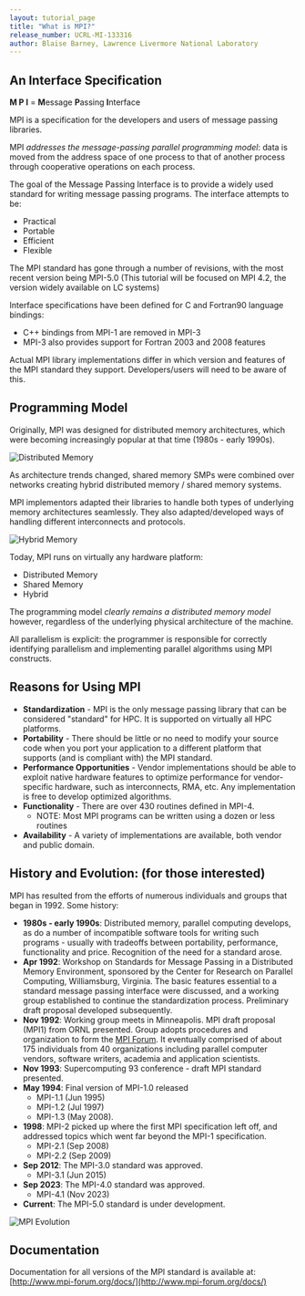 ```yaml
---
layout: tutorial_page
title: "What is MPI?"
release_number: UCRL-MI-133316
author: Blaise Barney, Lawrence Livermore National Laboratory
---
```


## An Interface Specification

**M P I** = **M**essage **P**assing **I**nterface

MPI is a specification for the developers and users of message passing libraries. 

MPI  *addresses the message-passing parallel programming model*: data is moved from the address space of one process to that of another process through cooperative operations on each process.

The goal of the Message Passing Interface is to provide a widely used standard for writing message passing programs. The interface attempts to be:

- Practical
- Portable
- Efficient
- Flexible

The MPI standard has gone through a number of revisions, with the most recent version being MPI-5.0 (This tutorial will be focused on MPI 4.2, the version widely available on LC systems)

Interface specifications have been defined for C and Fortran90 language bindings:

- C++ bindings from MPI-1 are removed in MPI-3
- MPI-3 also provides support for Fortran 2003 and 2008 features

Actual MPI library implementations differ in which version and features of the MPI standard they support. Developers/users will need to be aware of this.

## Programming Model

Originally, MPI was designed for distributed memory architectures, which were becoming increasingly popular at that time (1980s - early 1990s).

![Distributed Memory](images/distributed_mem.gif)

As architecture trends changed, shared memory SMPs were combined over networks creating hybrid distributed memory / shared memory systems.

MPI implementors adapted their libraries to handle both types of underlying memory architectures seamlessly. They also adapted/developed ways of handling different interconnects and protocols.

![Hybrid Memory](images/hybrid_mem.gif)

Today, MPI runs on virtually any hardware platform:

- Distributed Memory
- Shared Memory
- Hybrid

The programming model *clearly remains a distributed memory model* however, regardless of the underlying physical architecture of the machine.

All parallelism is explicit: the programmer is responsible for correctly identifying parallelism and implementing parallel algorithms using MPI constructs.

## Reasons for Using MPI

- **Standardization** - MPI is the only message passing library that can be considered "standard" for HPC. It is supported on virtually all HPC platforms. 
- **Portability** - There should be little or no need to modify your source code when you port your application to a different platform that supports (and is compliant with) the MPI standard.
- **Performance Opportunities** - Vendor implementations should be able to exploit native hardware features to optimize performance for vendor-specific hardware, such as interconnects, RMA, etc. Any implementation is free to develop optimized algorithms.
- **Functionality** - There are over 430 routines defined in MPI-4.
    - NOTE: Most MPI programs can be written using a dozen or less routines
- **Availability** - A variety of implementations are available, both vendor and public domain.

## History and Evolution: (for those interested)

MPI has resulted from the efforts of numerous individuals and groups that began in 1992. Some history:

- **1980s - early 1990s**: Distributed memory, parallel computing develops, as do a number of incompatible software tools for writing such programs - usually with tradeoffs between portability, performance, functionality and price. Recognition of the need for a standard arose.
- **Apr 1992**: Workshop on Standards for Message Passing in a Distributed Memory Environment, sponsored by the Center for Research on Parallel Computing, Williamsburg, Virginia. The basic features essential to a standard message passing interface were discussed, and a working group established to continue the standardization process. Preliminary draft proposal developed subsequently.
- **Nov 1992**: Working group meets in Minneapolis. MPI draft proposal (MPI1) from ORNL presented. Group adopts procedures and organization to form the [MPI Forum](https://computing.llnl.gov/tutorials/mpi/mpi.forum.html). It eventually comprised of about 175 individuals from 40 organizations including parallel computer vendors, software writers, academia and application scientists.
- **Nov 1993**: Supercomputing 93 conference - draft MPI standard presented.
- **May 1994**: Final version of MPI-1.0 released
    - MPI-1.1 (Jun 1995)
    - MPI-1.2 (Jul 1997)
    - MPI-1.3 (May 2008).
- **1998**: MPI-2 picked up where the first MPI specification left off, and addressed topics which went far beyond the MPI-1 specification.
    - MPI-2.1 (Sep 2008)
    - MPI-2.2 (Sep 2009)
- **Sep 2012**: The MPI-3.0 standard was approved.
    - MPI-3.1 (Jun 2015)
- **Sep 2023**: The MPI-4.0 standard was approved.
    - MPI-4.1 (Nov 2023)
- **Current**: The MPI-5.0 standard is under development.

![MPI Evolution](images/MPIevolution.gif)

## Documentation

Documentation for all versions of the MPI standard is available at: [http://www.mpi-forum.org/docs/](http://www.mpi-forum.org/docs/)
